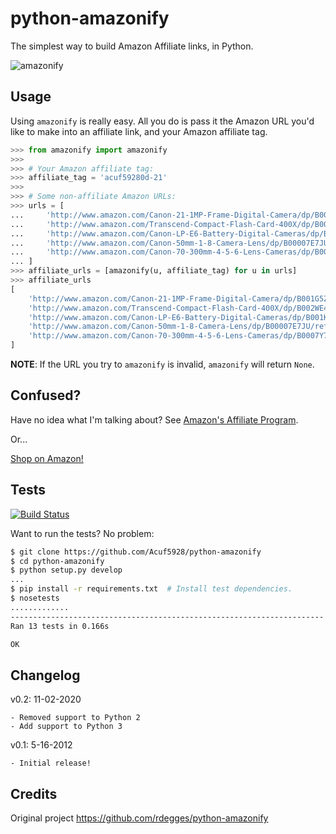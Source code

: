 # python-amazonify

The simplest way to build Amazon Affiliate links, in Python.


![amazonify](https://github.com/rdegges/python-amazonify/raw/master/assets/amazonify.jpg)


## Usage

Using ``amazonify`` is really easy. All you do is pass it the Amazon URL you'd
like to make into an affiliate link, and your Amazon affiliate tag.

``` python
>>> from amazonify import amazonify
>>>
>>> # Your Amazon affiliate tag:
>>> affiliate_tag = 'acuf59280d-21'
>>>
>>> # Some non-affiliate Amazon URLs:
>>> urls = [
...     'http://www.amazon.com/Canon-21-1MP-Frame-Digital-Camera/dp/B001G5ZTLS/ref=sr_1_1?ie=UTF8&qid=1337148615&sr=8-1',
...     'http://www.amazon.com/Transcend-Compact-Flash-Card-400X/dp/B002WE4H8I/ref=pd_bxgy_p_img_b',
...     'http://www.amazon.com/Canon-LP-E6-Battery-Digital-Cameras/dp/B001KELVS0/ref=pd_bxgy_e_img_b',
...     'http://www.amazon.com/Canon-50mm-1-8-Camera-Lens/dp/B00007E7JU/ref=sr_1_1?ie=UTF8&qid=1337148688&sr=8-1',
...     'http://www.amazon.com/Canon-70-300mm-4-5-6-Lens-Cameras/dp/B0007Y794O/ref=sr_1_3?ie=UTF8&qid=1337148688&sr=8-3',
... ]
>>> affiliate_urls = [amazonify(u, affiliate_tag) for u in urls]
>>> affiliate_urls
[
    'http://www.amazon.com/Canon-21-1MP-Frame-Digital-Camera/dp/B001G5ZTLS/ref=sr_1_1?tag=acuf59280d-21',
    'http://www.amazon.com/Transcend-Compact-Flash-Card-400X/dp/B002WE4H8I/ref=pd_bxgy_p_img_b?tag=acuf59280d-21',
    'http://www.amazon.com/Canon-LP-E6-Battery-Digital-Cameras/dp/B001KELVS0/ref=pd_bxgy_e_img_b?tag=acuf59280d-21',
    'http://www.amazon.com/Canon-50mm-1-8-Camera-Lens/dp/B00007E7JU/ref=sr_1_1?tag=acuf59280d-21',
    'http://www.amazon.com/Canon-70-300mm-4-5-6-Lens-Cameras/dp/B0007Y794O/ref=sr_1_3?tag=acuf59280d-21'
]
```

**NOTE**: If the URL you try to ``amazonify`` is invalid, ``amazonify`` will return ``None``.


## Confused?

Have no idea what I'm talking about? See
[Amazon's Affiliate Program](https://affiliate-program.amazon.com/gp/associates/network/main.html).

Or...

[Shop on Amazon!](http://www.amazon.com/?_encoding=UTF8&tag=acuf59280d-21&linkCode=ur2&camp=1789&creative=390957)


## Tests

[![Build Status](https://secure.travis-ci.org/rdegges/python-amazonify.png?branch=master)](http://travis-ci.org/rdegges/python-amazonify)

Want to run the tests? No problem:

``` bash
$ git clone https://github.com/Acuf5928/python-amazonify
$ cd python-amazonify
$ python setup.py develop
...
$ pip install -r requirements.txt  # Install test dependencies.
$ nosetests
.............
----------------------------------------------------------------------
Ran 13 tests in 0.166s

OK
```


## Changelog
v0.2: 11-02-2020

    - Removed support to Python 2
    - Add support to Python 3

v0.1: 5-16-2012

    - Initial release!
    
## Credits
Original project https://github.com/rdegges/python-amazonify
